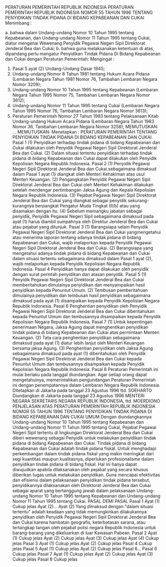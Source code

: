  PERATURAN PEMERINTAH REPUBLIK INDONESIA PERATURAN PEMERINTAH REPUBLIK INDONESIA NOMOR 55 TAHUN 1996 TENTANG PENYIDIKAN TINDAK PIDANA DI BIDANG KEPABEANAN DAN CUKAI
Menimbang :

a. bahwa dalam Undang-undang Nomor 10 Tahun 1995 tentang Kepabeanan, dan Undang-undang Nomor 11 Tahun 1995 tentang Cukai, diatur mengenai Wewenang Penyidik Pegawai Negeri Sipil Direktorat Jenderal Bea dan Cukai;
b. bahwa guna melaksanakan ketentuan di atas, dipandang perlu mengatur Penyidikan Tindak Pidana Di Bidang Kepabeanan dan Cukai dengan Peraturan Pemerintah;
Mengingat :

1. Pasal 5 ayat (2) Undang-Undang Dasar 1945;
2. Undang-undang Nomor 8 Tahun 1981 tentang Hukum Acara Pidana (Lembaran Negara Tahun 1981 Nomor 76, Tambahan Lembaran Negara Nomor 3209);
3. Undang-undang Nomor 10 Tahun 1995 tentang Kepabeanan (Lembaran Negara Tahun 1995 Nomor 75, Tambahan Lembaran Negara Nomor 3612);
4. Undang-undang Nomor 11 Tahun 1995 tentang Cukai (Lembaran Negara Tahun 1995 Nomor 76, Tambahan Lembaran Negara Nomor 3613);
5. Peraturan Pemerintah Nomor 27 Tahun 1983 tentang Pelaksanaan Kitab Undang-undang Hukum Acara Pidana (Lembaran Negara Tahun 1983 Nomor 36, Tambahan Lembaran Negara Nomor 3258);
MEMUTUSKAN:
 …
MEMUTUSKAN:
 Menetapkan : PERATURAN PEMERINTAH TENTANG PENYIDIKAN TINDAK PIDANA DI BIDANG KEPABEANAN DAN CUKAI.
Pasal 1
(1) Penyidikan terhadap tindak pidana di bidang Kepabeanan dan Cukai dilakukan oleh Penyidik Pegawai Negeri Sipil Direktorat Jenderal Bea dan Cukai.
(2) Dalam situasi tertentu penyidikan terhadap tindak pidana di bidang Kepabeanan dan Cukai dapat dilakukan oleh Penyidik Kepolisian Negara Republik Indonesia.
Pasal 2
(1) Penyidik Pegawai Negeri Sipil Direktorat Jenderal Bea dan Cukai.sebagaimana dimaksud dalam Pasal 1 ayat (1) diangkat oleh Menteri Kehakiman atas usul Menteri Keuangan.
(2) Pengangkatan Penyidik Pegawai Negeri Sipil Direktorat Jenderal Bea dan Cukai oleh Menteri Kehakiman dilakukan setelah mendengar pertimbangan Jaksa Agung dan Kepala Kepolisian Negara Republik Indonesia.
(3) Pejabat Pegawai Negeri Sipil Direktorat Jenderal Bea dan Cukai yang diangkat sebagai penyidik sekurang-kurangnya berpangkat Pengatur Muda Tingkat (II/b) atau yang disamakan dengan itu.
(4) Sebelum memangku jabatan sebagai penyidik, Penyidik Pegawai Negeri Sipil sebagaimana dimaksud pada ayat (1) harus diambil sumpahnya oleh Direktur Jenderal Bea dan Cukai atau pejabat yang ditunjuk.
Pasal 3
(1) Barangsiapa selain Penyidik Pegawai Negeri Sipil Direktorat Jenderal Bea dan Cukai yangmengetahui atau menerima laporan tentang adanya tindak pidana di bidang Kepabeanan dan Cukai, wajib melaporkan kepada Penyidik Pegawai Negeri Sipil Direktorat Jenderal Bea dan Cukai.
(2) Barangsiapa yang mengetahui adanya tindak pidana di bidang Kepabeanan dan Cukai dalam situasi tertentu sebagaimana dimaksud dalam Pasal 1 ayat (2), wajib melaporkan kepada Penyidik Kepolisian Negara Republik Indonesia.
Pasal 4
Penyidikan hanya dapat dilakukan oleh penyidik dengan surat perintah penyidikan dari atasan penyidik.
Pasal 5
(1) Penyidik Pegawai Negeri Sipil Direktorat Jenderal Bea dan Cukai memberitahukan dimulainya penyidikan dan menyampaikan hasil penyidikan kepada Penuntut Umum.
(2) Tembusan pemberitahuan dimulainya penyidikan dan tembusan hasil penyidikan sebagaimana dimaksud pada ayat (1) disampaikan kepada Penyidik Kepolisian Negara Republik Indonesia.
Pasal 6
Penghentian penyidikan oleh Penyidik Pegawai Negeri Sipil Direktorat Jenderal Bea dan Cukai diberitahukan kepada Penuntut Umum dan tembusannya disampaikan kepada Penyidik Kepolisian Negara Republik Indonesia.
Pasal 7
(1) Untuk kepentingan penerimaan Negara, Jaksa Agung dapat menghentikan penyidikan tindak pidana di bidang Kepabeanan dan Cukai atas permintaan Menteri Keuangan.
(2) Tata cara penghentian penyidikan sebagaimana dimaksud pada ayat (1) diatur lebih lanjut oleh Menteri Keuangan bersama jaksa Agung.
(3) Penghentian penyidikan oleh Jaksa Agung sebagaimana dimaksud pada ayat (1) diberitahukan oleh Penyidik Pegawai Negeri Sipil Direktorat Jenderal Bea dan Cukai kepada Penuntut Umum dan tembusannya disampaikan kepada Penyidik Kepolisian Negara Republik Indonesia.
Pasal 8
Peraturan Pemerintah ini mulai berlaku pada tanggal diundangkan. Agar setiap orang dapat mengetahuinya, memerintahkan pengundangan Peraturan Pemerintah ini dengan penempatannya dalam Lembaran Negara Republik Indonesia. Ditetapkan di Jakarta pada tanggal 23 Agustus 1996 ttd. SOEHARTO Diundangkan di Jakarta pada tanggal 23 Agustus 1996 MENTERI NEGARA SEKRETARIS NEGARA REPUBLIK INDONESIA, ttd. MOERDIONO PENJELASAN ATAS PERATURAN PEMERINTAH REPUBLIK INDONESIA NOMOR 55 TAHUN 1996 TENTANG PENYIDIKAN TINDAK PIDANA DI BIDANG KEPABEANAN DAN CUKAI UMUM Dengan diundangkannya Undang-undang Nomor 10 Tahun 1995 tentang Kepabeanan dan Undang-undang Nomor 11 Tahun 1995 tentang Cukai, Pejabat Pegawai Negeri Sipil tertentu di lingkungan Direktorat Jenderal Bea dan Cukai diberi wewenang sebagai Penyidik untuk melakukan penyidikan tindak pidana di bidang Kepabeanan dan Cukai. Tindak pidana di bidang Kepabeanan dan Cukai adalah tindak pidana fiskal. Untuk menghadapi perkembangan dalam tindak pidana fiskal yang makin meningkat dari segi kuantitas maupun kualitasnya, diperlukan profesionalisme dalam penyidikan tindak pidana di bidang fiskal. Hal ini hanya dapat diwujudkan apabila dilaksanakan oleh pejabat yang secara khusus diberikan tugas untuk melakukan penyidikan. Guna mencapai efektivitas dan efisiensi dalam pelaksanaan penyidikan tindak pidana tersebut, penyidikannya dilaksanakan oleh Direktorat Jenderal Bea dan Cukai sebagai aparat yang bertanggung jawab dalam pelaksanaan Undang-undang Nomor 10 Tahun 1995 tentang Kepabeanan dan Undang-undang Nomor 11 Tahun 1995 tentang Cukai. PASAL DEMI PASAL
Pasal 1
Ayat (1) Cukup jelas Ayat (2)… Ayat (2) Yang dimaksud dengan "dalam situasi tertentu" adalah keadaan yang tidak memungkinkan dilakukannya penyidikan oleh Penyidik Pegawai Negeri Sipil Direktorat Jenderal Bea dan Cukai karena hambatan geografis, keterbatasan sarana, atau tertangkap tangan oleh pejabat polisi negara Republik Indonesia untuk barang-barang yang dikeluarkan di luar Kawasan Pabean.
Pasal 2
Ayat (1) Cukup jelas Ayat (2) Cukup jelas Ayat (3) Cukup jelas Ayat (4) Cukup jelas
Pasal 3
Ayat (1) Cukup jelas Ayat (2) Cukup jelas
Pasal 4
Cukup jelas
Pasal 5
Ayat (1) Cukup jelas Ayat (2) Cukup jelas Pasal 6…
Pasal 6
Cukup jelas
Pasal 7
Ayat (1) Cukup jelas Ayat (2) Cukup jelas Ayat (3) Cukup jelas
Pasal 8
Cukup jelas